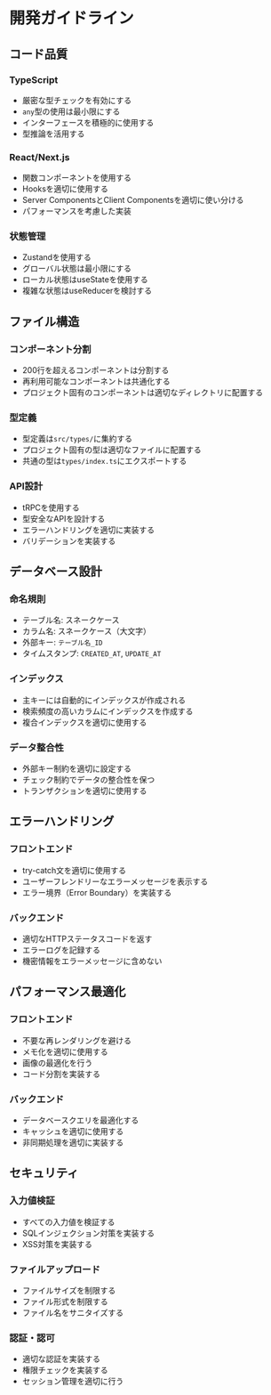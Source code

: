 # 開発ガイドライン

## コード品質

### TypeScript
- 厳密な型チェックを有効にする
- `any`型の使用は最小限にする
- インターフェースを積極的に使用する
- 型推論を活用する

### React/Next.js
- 関数コンポーネントを使用する
- Hooksを適切に使用する
- Server ComponentsとClient Componentsを適切に使い分ける
- パフォーマンスを考慮した実装

### 状態管理
- Zustandを使用する
- グローバル状態は最小限にする
- ローカル状態はuseStateを使用する
- 複雑な状態はuseReducerを検討する

## ファイル構造

### コンポーネント分割
- 200行を超えるコンポーネントは分割する
- 再利用可能なコンポーネントは共通化する
- プロジェクト固有のコンポーネントは適切なディレクトリに配置する

### 型定義
- 型定義は`src/types/`に集約する
- プロジェクト固有の型は適切なファイルに配置する
- 共通の型は`types/index.ts`にエクスポートする

### API設計
- tRPCを使用する
- 型安全なAPIを設計する
- エラーハンドリングを適切に実装する
- バリデーションを実装する

## データベース設計

### 命名規則
- テーブル名: スネークケース
- カラム名: スネークケース（大文字）
- 外部キー: `テーブル名_ID`
- タイムスタンプ: `CREATED_AT`, `UPDATE_AT`

### インデックス
- 主キーには自動的にインデックスが作成される
- 検索頻度の高いカラムにインデックスを作成する
- 複合インデックスを適切に使用する

### データ整合性
- 外部キー制約を適切に設定する
- チェック制約でデータの整合性を保つ
- トランザクションを適切に使用する

## エラーハンドリング

### フロントエンド
- try-catch文を適切に使用する
- ユーザーフレンドリーなエラーメッセージを表示する
- エラー境界（Error Boundary）を実装する

### バックエンド
- 適切なHTTPステータスコードを返す
- エラーログを記録する
- 機密情報をエラーメッセージに含めない

## パフォーマンス最適化

### フロントエンド
- 不要な再レンダリングを避ける
- メモ化を適切に使用する
- 画像の最適化を行う
- コード分割を実装する

### バックエンド
- データベースクエリを最適化する
- キャッシュを適切に使用する
- 非同期処理を適切に実装する

## セキュリティ

### 入力値検証
- すべての入力値を検証する
- SQLインジェクション対策を実装する
- XSS対策を実装する

### ファイルアップロード
- ファイルサイズを制限する
- ファイル形式を制限する
- ファイル名をサニタイズする

### 認証・認可
- 適切な認証を実装する
- 権限チェックを実装する
- セッション管理を適切に行う